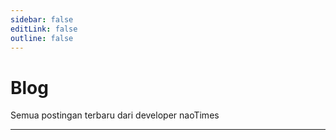 ```yaml
---
sidebar: false
editLink: false
outline: false
---
```


<script setup>
import BlogIndex from './.vitepress/theme/components/BlogIndex.vue';
</script>

# Blog

Semua postingan terbaru dari developer naoTimes

<hr />

<BlogIndex/>

